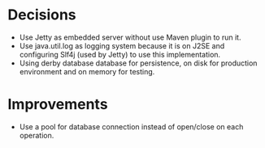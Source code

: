 # Decisions
- Use Jetty as embedded server without use Maven plugin to run it.
- Use java.util.log as logging system because it is on J2SE and configuring Slf4j (used by Jetty) to use this implementation.
- Using derby database database for persistence, on disk for production environment and on memory for testing.
# Improvements
- Use a pool for database connection instead of open/close on each operation.
